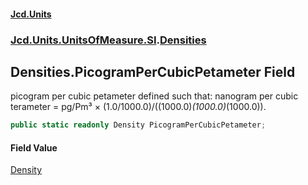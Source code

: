 #### [Jcd.Units](index 'index')
### [Jcd.Units.UnitsOfMeasure.SI](Jcd.Units.UnitsOfMeasure.SI 'Jcd.Units.UnitsOfMeasure.SI').[Densities](Densities 'Jcd.Units.UnitsOfMeasure.SI.Densities')

## Densities.PicogramPerCubicPetameter Field

picogram per cubic petameter defined such that: nanogram per cubic terameter = pg/Pm³ ×
(1.0/1000.0)/((1000.0)*(1000.0)*(1000.0)).

```csharp
public static readonly Density PicogramPerCubicPetameter;
```

#### Field Value
[Density](Density 'Jcd.Units.UnitTypes.Density')